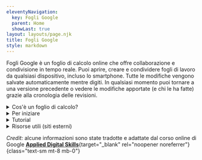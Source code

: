 ```yaml
---
eleventyNavigation:
  key: Fogli Google
  parent: Home
  showLast: true
layout: layouts/page.njk
title: Fogli Google
style: markdown
---
```


Fogli Google è un foglio di calcolo online che offre collaborazione e condivisione in tempo reale. Puoi aprire, creare e condividere fogli di lavoro da qualsiasi dispositivo, incluso lo smartphone. Tutte le modifiche vengono salvate automaticamente mentre digiti. In qualsiasi momento puoi tornare a una versione precedente o vedere le modifiche apportate (e chi le ha fatte) grazie alla cronologia delle revisioni.

<details>
<summary class="font-semibold mb-4">
Cos'è un foglio di calcolo?
</summary>

Un foglio di calcolo è uno strumento utile e versatile che ti permette di presentare e analizzare vari tipi di informazioni e dati. Un classico esempio è quello della preparazione di un budget aziendale o familiare, ma esistono tanti modi diversi per utilizzare un foglio di calcolo. Puoi usarlo per organizzare informazioni, come le spese di viaggio o una lista della spesa. Creare un tracker per gestire le persone e le attività per un progetto o tenere un registro dei voti o dei compiti a scuola o delle vendite e delle fatture in una piccola impresa.

È possibile utilizzare carta e penna per registrare informazioni simili, ma con un foglio di lavoro digitale puoi facilmente tenere traccia di molte informazioni, analizzare, filtrare e ordinare i dati ed eseguire rapidamente calcoli difficili. Quando compili i dati per un foglio di calcolo, puoi aggiungere le informazioni tu stesso, prenderle da un documento esistente o utilizzare un'altra fonte. In alternativa, puoi scaricare i dati da un'applicazione del computer o da un sito Web direttamente in un foglio di calcolo.
</details>

<details>
<summary class="font-semibold mb-4">
Per iniziare
</summary>

Per utilizzare Fogli accedi al tuo account Google e visita la pagina [sheets.google.com](https://sheets.google.com){target="_blank" rel="noopener noreferrer"}

Da disposivo mobile (tablet o telefono) puoi usare anche l'app dedicata.
- [Scarica l'app der dispositivi Android](https://play.google.com/store/apps/details?id=com.google.android.apps.docs.editors.docs){target="_blank" rel="noopener noreferrer"}
- [Scarica l'app per dispositivi iOS (iPhone e iPad)](https://itunes.apple.com/app/apple-store/id842842640){target="_blank" rel="noopener noreferrer"}
</details>

<details>
<summary class="font-semibold mb-4">
Tutorial
</summary>

- Come impostare il carattere predefinito in Documenti Google

</details>

<details>
<summary class="font-semibold mb-4">
Risorse utili (siti esterni)
</summary>

- [Guida di Fogli Google](https://support.google.com/docs/topic/9054603){target="_blank" rel="noopener noreferrer"}
- [Community di assistenza (in inglese)](https://support.google.com/docs/community){target="_blank" rel="noopener noreferrer"}

</details>

_Credit:_ alcune informazioni sono state tradotte e adattate dal corso online di Google [**Applied Digital Skills**](https://applieddigitalskills.withgoogle.com/c/college-and-continuing-education/en/g-suite-certification-sheets-part-1/g-suite-certification-sheets-part-1/introduction-to-g-suite-certification-sheets-part-1.html){target="_blank" rel="noopener noreferrer"}
{class="text-sm mt-8 mb-0"}